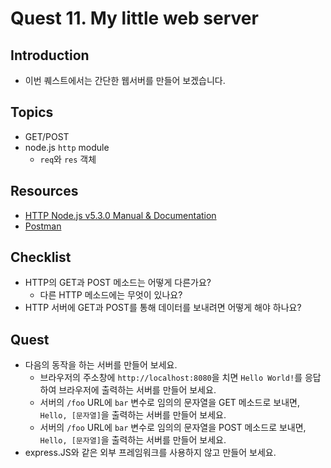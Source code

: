 # Quest 11. My little web server


## Introduction
* 이번 퀘스트에서는 간단한 웹서버를 만들어 보겠습니다.

## Topics
* GET/POST
* node.js `http` module
  * `req`와 `res` 객체

## Resources
* [HTTP Node.js v5.3.0 Manual & Documentation](https://nodejs.org/api/http.html)
* [Postman](https://chrome.google.com/webstore/detail/postman/fhbjgbiflinjbdggehcddcbncdddomop)

## Checklist
* HTTP의 GET과 POST 메소드는 어떻게 다른가요?
  * 다른 HTTP 메소드에는 무엇이 있나요?
* HTTP 서버에 GET과 POST를 통해 데이터를 보내려면 어떻게 해야 하나요?

## Quest
* 다음의 동작을 하는 서버를 만들어 보세요.
  * 브라우저의 주소창에 `http://localhost:8080`을 치면 `Hello World!`를 응답하여 브라우저에 출력하는 서버를 만들어 보세요.
  * 서버의 `/foo` URL에 `bar` 변수로 임의의 문자열을 GET 메소드로 보내면, `Hello, [문자열]`을 출력하는 서버를 만들어 보세요.
  * 서버의 `/foo` URL에 `bar` 변수로 임의의 문자열을 POST 메소드로 보내면, `Hello, [문자열]`을 출력하는 서버를 만들어 보세요.
* express.JS와 같은 외부 프레임워크를 사용하지 않고 만들어 보세요.
